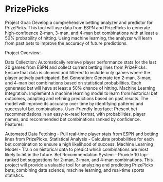 # PrizePicks
Project Goal: Develop a comprehensive betting analyzer and predictor for PrizePicks. This tool will use data from ESPN and PrizePicks to generate high-confidence 2-man, 3-man, and 4-man bet combinations with at least a 50% probability of hitting. Using machine learning, the analyzer will learn from past bets to improve the accuracy of future predictions.

Project Overview:

Data Collection: Automatically retrieve player performance stats for the last 20 games from ESPN and collect current betting lines from PrizePicks. Ensure that data is cleaned and filtered to include only games where the player actively participated.
Bet Generation: Generate ten 2-man, 3-man, and 4-man bet combinations based on statistical probabilities. Each generated bet will have at least a 50% chance of hitting.
Machine Learning Integration: Implement a machine learning model to learn from historical bet outcomes, adapting and refining predictions based on past results. The model will improve its accuracy over time by identifying patterns and successful bet combinations.
User-Friendly Interface: Present bet recommendations in an easy-to-read format, with probabilities, player names, and recommended bet combinations ranked by confidence.
Features:

Automated Data Fetching - Pull real-time player stats from ESPN and betting lines from PrizePicks.
Statistical Analysis - Calculate probabilities for each bet combination to ensure a high likelihood of success.
Machine Learning Model - Train on historical data to predict which combinations are most likely to hit in the future.
Bet Recommendation System - Provide 10 top-ranked bet suggestions for 2-man, 3-man, and 4-man combinations.
This project will provide a valuable tool for analyzing and predicting PrizePicks bets, combining data science, machine learning, and real-time sports statistics.
